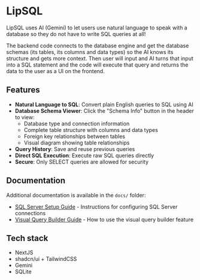 # LipSQL

LipSQL uses AI (Gemini) to let users use natural language to speak with a database so they do not have to write SQL queries at all!

The backend code connects to the database engine and get the database schemas (its tables, its columns and data types) so the AI knows its structure and gets more context. Then user will input and AI turns that input into a SQL statement and the code will execute that query and returns the data to the user as a UI on the frontend.

## Features

-   **Natural Language to SQL**: Convert plain English queries to SQL using AI
-   **Database Schema Viewer**: Click the "Schema Info" button in the header to view:
    -   Database type and connection information
    -   Complete table structure with columns and data types
    -   Foreign key relationships between tables
    -   Visual diagram showing table relationships
-   **Query History**: Save and reuse previous queries
-   **Direct SQL Execution**: Execute raw SQL queries directly
-   **Secure**: Only SELECT queries are allowed for security

## Documentation

Additional documentation is available in the `docs/` folder:

-   [SQL Server Setup Guide](docs/SQL_SERVER_SETUP.md) - Instructions for configuring SQL Server connections
-   [Visual Query Builder Guide](docs/VISUAL_QUERY_BUILDER_GUIDE.md) - How to use the visual query builder feature

## Tech stack

-   NextJS
-   shadcn/ui + TailwindCSS
-   Gemini
-   SQLite
